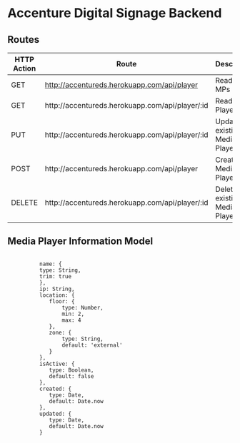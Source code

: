 # Accenture Digital Signage Backend
## Routes
<table class="table table-hover table-striped">
      <thead>
        <tr>
          <th>HTTP Action</th>
          <th>Route</th>
          <th>Description</th>
        </tr>
      </thead>
      <tbody>
        <tr>
          <td>GET</td>
          <td><a href="http://accentureds.herokuapp.com/api/player">http://accentureds.herokuapp.com/api/player</a></td>
          <td>Read all MPs</td>
        </tr>
        <tr>
          <td>GET</td>
          <td>http://accentureds.herokuapp.com/api/player/:id</td>
          <td>Read Media Player by ID</td>
        </tr>
        <tr>
          <td>PUT</td>
          <td>http://accentureds.herokuapp.com/api/player/:id</td>
          <td>Update existing Media Player by ID</td>
        </tr>
        <tr>
          <td>POST</td>
          <td>http://accentureds.herokuapp.com/api/player</td>
          <td>Create new Media Player</td>
        </tr>
        <tr>
          <td>DELETE</td>
          <td>http://accentureds.herokuapp.com/api/player/:id</td>
          <td>Delete existing Media Player by ID</td>
        </tr>
      </tbody>
</table>

## Media Player Information Model

<code>
          name: {
          type: String,
          trim: true
          },
          ip: String,
          location: {
             floor: {
                 type: Number,
                 min: 2,
                 max: 4
             },
             zone: {
                 type: String,
                 default: 'external'
             }
          },
          isActive: {
             type: Boolean,
             default: false
          },
          created: {
             type: Date,
             default: Date.now
          },
          updated: {
             type: Date,
             default: Date.now
          }
          
</code>

